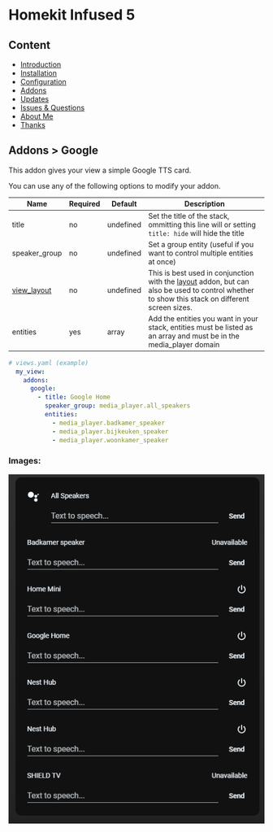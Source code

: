 # Homekit Infused 5

## Content
- [Introduction](../index.md)
- [Installation](../installation.md)
- [Configuration](../configuration.md)
- [Addons](../addons.md)
- [Updates](../updates.md)
- [Issues & Questions](../issues.md)
- [About Me](../about.md)
- [Thanks](../thanks.md)

## Addons > Google

This addon gives your view a simple Google TTS card.

You can use any of the following options to modify your addon.

| Name | Required | Default | Description |
|----------------------------------|-------------|----------------------|-----------------------------------------------------------------------------------------------------------------------------------------------------------------------------------|
| title | no | undefined | Set the title of the stack, ommitting this line will or setting `title: hide` will hide the title |
| speaker_group | no | undefined | Set a group entity (useful if you want to control multiple entities at once) |
| [view_layout](layout.md#view-layout) | no | undefined | This is best used in conjunction with the [layout](layout.md#view-layout) addon, but can also be used to control whether to show this stack on different screen sizes. |
| entities | yes | array | Add the entities you want in your stack, entities must be listed as an array and must be in the media_player domain |

```yaml
# views.yaml (example)
  my_view:
    addons:
      google: 
        - title: Google Home
          speaker_group: media_player.all_speakers
          entities:
            - media_player.badkamer_speaker
            - media_player.bijkeuken_speaker
            - media_player.woonkamer_speaker
```

### Images:

![Homekit Infused](../images/hki-google.png)
